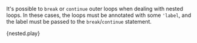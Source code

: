 It's possible to `break` or `continue` outer loops when dealing with nested
loops. In these cases, the loops must be annotated with some `'label`, and the
label must be passed to the `break`/`continue` statement.

{nested.play}
